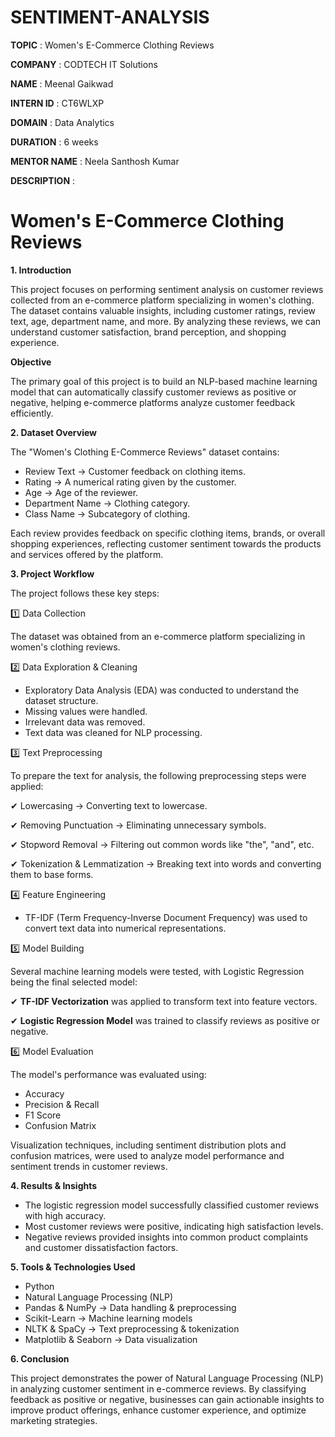 # SENTIMENT-ANALYSIS

**TOPIC** : Women's E-Commerce Clothing Reviews

**COMPANY** : CODTECH IT Solutions

**NAME** : Meenal Gaikwad

**INTERN ID** : CT6WLXP

**DOMAIN** : Data Analytics

**DURATION** : 6 weeks

**MENTOR NAME** : Neela Santhosh Kumar

**DESCRIPTION** :

# Women's E-Commerce Clothing Reviews

**1. Introduction**

This project focuses on performing sentiment analysis on customer reviews collected from an e-commerce platform specializing in women's clothing. The dataset contains valuable insights, including customer ratings, review text, age, department name, and more. By analyzing these reviews, we can understand customer satisfaction, brand perception, and shopping experience.

**Objective**

The primary goal of this project is to build an NLP-based machine learning model that can automatically classify customer reviews as positive or negative, helping e-commerce platforms analyze customer feedback efficiently.

**2. Dataset Overview**

The "Women's Clothing E-Commerce Reviews" dataset contains:

* Review Text → Customer feedback on clothing items.
* Rating → A numerical rating given by the customer.
* Age → Age of the reviewer.
* Department Name → Clothing category.
* Class Name → Subcategory of clothing.
  
Each review provides feedback on specific clothing items, brands, or overall shopping experiences, reflecting customer sentiment towards the products and services offered by the platform.

**3. Project Workflow**

The project follows these key steps:

1️⃣ Data Collection

The dataset was obtained from an e-commerce platform specializing in women's clothing reviews.

2️⃣ Data Exploration & Cleaning

* Exploratory Data Analysis (EDA) was conducted to understand the dataset structure.
* Missing values were handled.
* Irrelevant data was removed.
* Text data was cleaned for NLP processing.
  
3️⃣ Text Preprocessing

To prepare the text for analysis, the following preprocessing steps were applied:

✔ Lowercasing → Converting text to lowercase.

✔ Removing Punctuation → Eliminating unnecessary symbols.

✔ Stopword Removal → Filtering out common words like "the", "and", etc.

✔ Tokenization & Lemmatization → Breaking text into words and converting them to base forms.

4️⃣ Feature Engineering

* TF-IDF (Term Frequency-Inverse Document Frequency) was used to convert text data into numerical representations.
  
5️⃣ Model Building

Several machine learning models were tested, with Logistic Regression being the final selected model:

✔ **TF-IDF Vectorization** was applied to transform text into feature vectors.

✔ **Logistic Regression Model** was trained to classify reviews as positive or negative.

6️⃣ Model Evaluation

The model's performance was evaluated using:

* Accuracy
* Precision & Recall
* F1 Score
* Confusion Matrix

Visualization techniques, including sentiment distribution plots and confusion matrices, were used to analyze model performance and sentiment trends in customer reviews.

**4. Results & Insights**

* The logistic regression model successfully classified customer reviews with high accuracy.
* Most customer reviews were positive, indicating high satisfaction levels.
* Negative reviews provided insights into common product complaints and customer dissatisfaction factors.
  
**5. Tools & Technologies Used**

* Python
* Natural Language Processing (NLP)
* Pandas & NumPy → Data handling & preprocessing
* Scikit-Learn → Machine learning models
* NLTK & SpaCy → Text preprocessing & tokenization
* Matplotlib & Seaborn → Data visualization

**6. Conclusion**

This project demonstrates the power of Natural Language Processing (NLP) in analyzing customer sentiment in e-commerce reviews. By classifying feedback as positive or negative, businesses can gain actionable insights to improve product offerings, enhance customer experience, and optimize marketing strategies.


